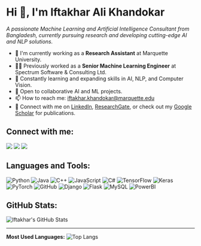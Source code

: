 # Hi 👋, I'm Iftakhar Ali Khandokar

_A passionate Machine Learning and Artificial Intelligence Consultant from Bangladesh, currently pursuing research and developing cutting-edge AI and NLP solutions._

- 🔭 I'm currently working as a **Research Assistant** at Marquette University.
- 👨‍💻 Previously worked as a **Senior Machine Learning Engineer** at Spectrum Software & Consulting Ltd.
- 🌱 Constantly learning and expanding skills in AI, NLP, and Computer Vision.
- 💼 Open to collaborative AI and ML projects.
- 📫 How to reach me: [iftakhar.khandokar@marquette.edu](mailto:iftakhar.khandokar@marquette.edu)
- 💬 Connect with me on [LinkedIn](https://www.linkedin.com/in/ifty-khandokar/), [ResearchGate](https://www.researchgate.net/profile/Iftakhar-Khandokar), or check out my [Google Scholar](https://scholar.google.com/citations?user=6JVhWuQAAAAJ&hl=en&oi=ao) for publications.

## Connect with me:
[![](https://img.shields.io/badge/-LinkedIn-blue?style=for-the-badge&logo=linkedin)](https://www.linkedin.com/in/ifty-khandokar/)
[![](https://img.shields.io/badge/-ResearchGate-green?style=for-the-badge&logo=researchgate)](https://www.researchgate.net/profile/Iftakhar-Khandokar)
[![](https://img.shields.io/badge/-Email-red?style=for-the-badge&logo=gmail&logoColor=white)](mailto:iftakhar.khandokar@marquette.edu)

## Languages and Tools:
![Python](https://img.shields.io/badge/-Python-333333?style=flat&logo=python)
![Java](https://img.shields.io/badge/-Java-333333?style=flat&logo=java)
![C++](https://img.shields.io/badge/-C++-333333?style=flat&logo=cplusplus)
![JavaScript](https://img.shields.io/badge/-JavaScript-333333?style=flat&logo=javascript)
![C#](https://img.shields.io/badge/-C%23-333333?style=flat&logo=csharp)
![TensorFlow](https://img.shields.io/badge/-TensorFlow-333333?style=flat&logo=tensorflow)
![Keras](https://img.shields.io/badge/-Keras-333333?style=flat&logo=keras)
![PyTorch](https://img.shields.io/badge/-PyTorch-333333?style=flat&logo=pytorch)
![GitHub](https://img.shields.io/badge/-GitHub-333333?style=flat&logo=github)
![Django](https://img.shields.io/badge/-Django-333333?style=flat&logo=django)
![Flask](https://img.shields.io/badge/-Flask-333333?style=flat&logo=flask)
![MySQL](https://img.shields.io/badge/-MySQL-333333?style=flat&logo=mysql)
![PowerBI](https://img.shields.io/badge/-PowerBI-333333?style=flat&logo=powerbi)

## GitHub Stats:
![Iftakhar's GitHub Stats](https://github-readme-stats.vercel.app/api?username=yourusername&show_icons=true&theme=default&hide=stars,issues)

---

**Most Used Languages:**
![Top Langs](https://github-readme-stats.vercel.app/api/top-langs/?username=yourusername&layout=compact)
